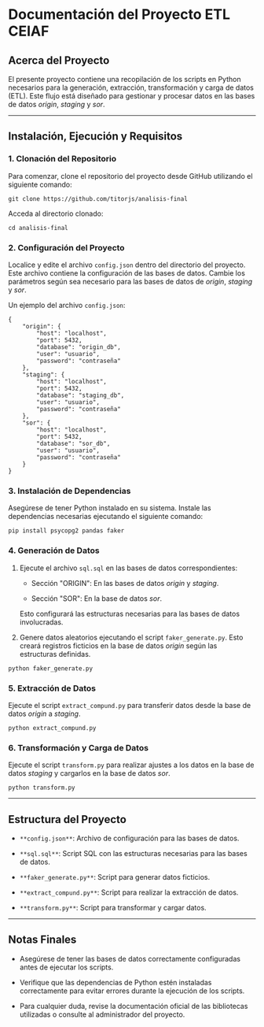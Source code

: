 # Documentación del Proyecto ETL CEIAF

## Acerca del Proyecto

El presente proyecto contiene una recopilación de los scripts en Python necesarios para la generación, extracción, transformación y carga de datos (ETL). Este flujo está diseñado para gestionar y procesar datos en las bases de datos _origin_, _staging_ y _sor_.

----------

## Instalación, Ejecución y Requisitos

### 1. Clonación del Repositorio

Para comenzar, clone el repositorio del proyecto desde GitHub utilizando el siguiente comando:

```
git clone https://github.com/titorjs/analisis-final
```

Acceda al directorio clonado:

```
cd analisis-final
```

### 2. Configuración del Proyecto

Localice y edite el archivo `config.json` dentro del directorio del proyecto. Este archivo contiene la configuración de las bases de datos. Cambie los parámetros según sea necesario para las bases de datos de _origin_, _staging_ y _sor_.

Un ejemplo del archivo `config.json`:

```
{
    "origin": {
        "host": "localhost",
        "port": 5432,
        "database": "origin_db",
        "user": "usuario",
        "password": "contraseña"
    },
    "staging": {
        "host": "localhost",
        "port": 5432,
        "database": "staging_db",
        "user": "usuario",
        "password": "contraseña"
    },
    "sor": {
        "host": "localhost",
        "port": 5432,
        "database": "sor_db",
        "user": "usuario",
        "password": "contraseña"
    }
}
```

### 3. Instalación de Dependencias

Asegúrese de tener Python instalado en su sistema. Instale las dependencias necesarias ejecutando el siguiente comando:

```
pip install psycopg2 pandas faker
```

### 4. Generación de Datos

1.  Ejecute el archivo `sql.sql` en las bases de datos correspondientes:
    
    -   Sección "ORIGIN": En las bases de datos _origin_ y _staging_.
        
    -   Sección "SOR": En la base de datos _sor_.
        
    
    Esto configurará las estructuras necesarias para las bases de datos involucradas.
    
2.  Genere datos aleatorios ejecutando el script `faker_generate.py`. Esto creará registros ficticios en la base de datos _origin_ según las estructuras definidas.
    

```
python faker_generate.py
```

### 5. Extracción de Datos

Ejecute el script `extract_compund.py` para transferir datos desde la base de datos _origin_ a _staging_.

```
python extract_compund.py
```

### 6. Transformación y Carga de Datos

Ejecute el script `transform.py` para realizar ajustes a los datos en la base de datos _staging_ y cargarlos en la base de datos _sor_.

```
python transform.py
```

----------

## Estructura del Proyecto

-   `**config.json**`: Archivo de configuración para las bases de datos.
    
-   `**sql.sql**`: Script SQL con las estructuras necesarias para las bases de datos.
    
-   `**faker_generate.py**`: Script para generar datos ficticios.
    
-   `**extract_compund.py**`: Script para realizar la extracción de datos.
    
-   `**transform.py**`: Script para transformar y cargar datos.
    

----------

## Notas Finales

-   Asegúrese de tener las bases de datos correctamente configuradas antes de ejecutar los scripts.
    
-   Verifique que las dependencias de Python estén instaladas correctamente para evitar errores durante la ejecución de los scripts.
    
-   Para cualquier duda, revise la documentación oficial de las bibliotecas utilizadas o consulte al administrador del proyecto.
